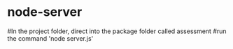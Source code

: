 # node-server
#In the project folder, direct into the package folder called assessment
#run the command 'node server.js'
